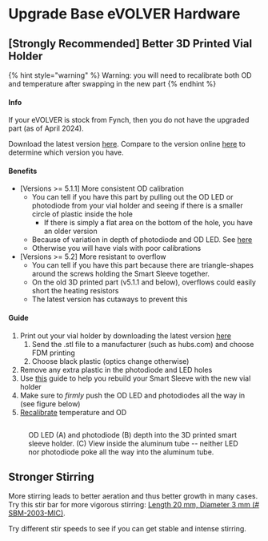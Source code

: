 # Upgrade Base eVOLVER Hardware

## \[Strongly Recommended] Better 3D Printed Vial Holder

{% hint style="warning" %}
Warning: you will need to recalibrate both OD and temperature after swapping in the new part
{% endhint %}

#### Info

If your eVOLVER is stock from Fynch, then you do not have the upgraded part (as of April 2024).

Download the latest version [here](https://github.com/FYNCH-BIO/hardware/tree/master/Smart%20Sleeve/tube-holder). Compare to the version online [here](https://github.com/FYNCH-BIO/hardware/blob/master/Smart%20Sleeve/tube-holder/Tube%20Holder\_V5.2.STL) to determine which version you have.

#### Benefits

* \[Versions >= 5.1.1] More consistent OD calibration
  * You can tell if you have this part by pulling out the OD LED or photodiode from your vial holder and seeing if there is a smaller circle of plastic inside the hole
    * If there is simply a flat area on the bottom of the hole, you have an older version
  * Because of variation in depth of photodiode and OD LED. See [here](https://www.evolver.bio/t/how-deeply-the-photodiode-and-ir-led-are-pushed-in-to-the-vial-greatly-affects-od-readings/360)
  * Otherwise you will have vials with poor calibrations
* \[Versions >= 5.2] More resistant to overflow
  * You can tell if you have this part because there are triangle-shapes around the screws holding the Smart Sleeve together.&#x20;
  * On the old 3D printed part (v5.1.1 and below), overflows could easily short the heating resistors
  * The latest version has cutaways to prevent this

#### Guide

1. Print out your vial holder by downloading the latest version [here](https://github.com/FYNCH-BIO/hardware/tree/master/Smart%20Sleeve/tube-holder)
   1. Send the .stl file to a manufacturer (such as hubs.com) and choose FDM printing
   2. Choose black plastic (optics change otherwise)
2. Remove any extra plastic in the photodiode and LED holes
3. Use [this](building-a-smart-sleeve.md) guide to help you rebuild your Smart Sleeve with the new vial holder
4. Make sure to _firmly_ push the OD LED and photodiodes all the way in (see figure below)
5. [Recalibrate](../getting-started/calibrations/) temperature and OD

<figure><img src="../.gitbook/assets/image (64).png" alt=""><figcaption><p>OD LED (A) and photodiode (B) depth into the 3D printed smart sleeve holder. (C) View inside the aluminum tube -- neither LED nor photodiode poke all the way into the aluminum tube.</p></figcaption></figure>

## Stronger Stirring

More stirring leads to better aeration and thus better growth in many cases. Try this stir bar for more vigorous stirring: [Length 20 mm, Diameter 3 mm (# SBM-2003-MIC)](https://www.stirbars.com/list.php?category=Stir%20Bars\&subCat=Micro%20PTFE\&sessionID=eel7i7mvvdo1r965d2dp0e6le0).

Try different stir speeds to see if you can get stable and intense stirring.
